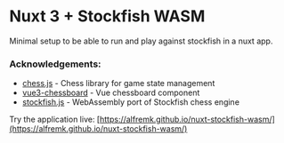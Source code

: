 # Nuxt 3 + Stockfish WASM

Minimal setup to be able to run and play against stockfish in a nuxt app.

### Acknowledgements:
- [chess.js](https://github.com/jhlywa/chess.js) - Chess library for game state management
- [vue3-chessboard](https://github.com/qwerty084/vue3-chessboard) - Vue chessboard component
- [stockfish.js](https://github.com/niklasf/stockfish.js) - WebAssembly port of Stockfish chess engine

Try the application live: [https://alfremk.github.io/nuxt-stockfish-wasm/](https://alfremk.github.io/nuxt-stockfish-wasm/)
